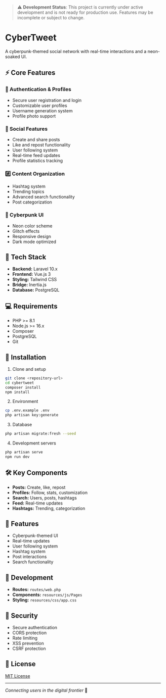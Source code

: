 > ⚠️ **Development Status**: This project is currently under active development and is not ready for production use. Features may be incomplete or subject to change.

# CyberTweet

A cyberpunk-themed social network with real-time interactions and a neon-soaked UI.

## ⚡ Core Features

### 🔐 Authentication & Profiles

-   Secure user registration and login
-   Customizable user profiles
-   Username generation system
-   Profile photo support

### 📱 Social Features

-   Create and share posts
-   Like and repost functionality
-   User following system
-   Real-time feed updates
-   Profile statistics tracking

### #️⃣ Content Organization

-   Hashtag system
-   Trending topics
-   Advanced search functionality
-   Post categorization

### 🎨 Cyberpunk UI

-   Neon color scheme
-   Glitch effects
-   Responsive design
-   Dark mode optimized

## 🚀 Tech Stack

-   **Backend:** Laravel 10.x
-   **Frontend:** Vue.js 3
-   **Styling:** Tailwind CSS
-   **Bridge:** Inertia.js
-   **Database:** PostgreSQL

## 💻 Requirements

-   PHP >= 8.1
-   Node.js >= 16.x
-   Composer
-   PostgreSQL
-   Git

## 🔧 Installation

1. Clone and setup

```bash
git clone <repository-url>
cd cybertweet
composer install
npm install
```

2. Environment

```bash
cp .env.example .env
php artisan key:generate
```

3. Database

```bash
php artisan migrate:fresh --seed
```

4. Development servers

```bash
php artisan serve
npm run dev
```

## 🛠️ Key Components

-   **Posts:** Create, like, repost
-   **Profiles:** Follow, stats, customization
-   **Search:** Users, posts, hashtags
-   **Feed:** Real-time updates
-   **Hashtags:** Trending, categorization

## 🎨 Features

-   Cyberpunk-themed UI
-   Real-time updates
-   User following system
-   Hashtag system
-   Post interactions
-   Search functionality

## 📝 Development

-   **Routes:** `routes/web.php`
-   **Components:** `resources/js/Pages`
-   **Styling:** `resources/css/app.css`

## 🔐 Security

-   Secure authentication
-   CORS protection
-   Rate limiting
-   XSS prevention
-   CSRF protection

## 📄 License

[MIT License](LICENSE.md)

---

_Connecting users in the digital frontier_ 🌃
